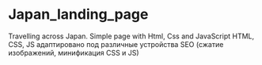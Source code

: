 # Japan_landing_page
Travelling across Japan. Simple page with Html, Css and JavaScript
HTML, CSS, JS
адаптировано под различные устройства
SEO (сжатие изображений, минификация CSS и JS)
